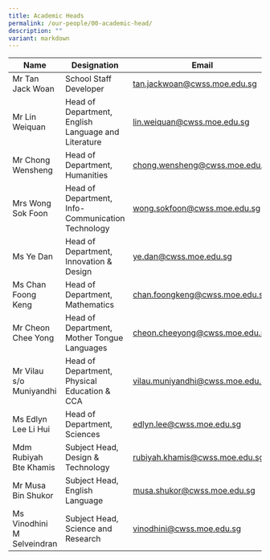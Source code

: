 ```yaml
---
title: Academic Heads
permalink: /our-people/00-academic-head/
description: ""
variant: markdown
---
```

| Name | Designation | Email | 
| -------- | -------- | -------- |
| Mr Tan Jack Woan | School Staff Developer | [tan.jackwoan@cwss.moe.edu.sg](mailto:tan.jackwoan@cwss.moe.edu.sg) |
| Mr Lin Weiquan | Head of Department, English Language and Literature | [lin.weiquan@cwss.moe.edu.sg](mailto:lin.weiquan@cwss.moe.edu.sg) |
| Mr Chong Wensheng | Head of Department, Humanities | [chong.wensheng@cwss.moe.edu.sg](mailto:chong.wensheng@cwss.moe.edu.sg) |
| Mrs Wong Sok Foon | Head of Department, Info-Communication Technology |  [wong.sokfoon@cwss.moe.edu.sg](mailto:wong.sokfoon@cwss.moe.edu.sg) |
| Ms Ye Dan | Head of Department, Innovation & Design | [ye.dan@cwss.moe.edu.sg](mailto:ye.dan@cwss.moe.edu.sg) |
| Ms Chan Foong Keng | Head of Department, Mathematics | [chan.foongkeng@cwss.moe.edu.sg](mailto:chan.foongkeng@cwss.moe.edu.sg) |
| Mr Cheon Chee Yong | Head of Department, Mother Tongue Languages | [cheon.cheeyong@cwss.moe.edu.sg](mailto:cheon.cheeyong@cwss.moe.edu.sg)|
| Mr Vilau s/o Muniyandhi | Head of Department, Physical Education & CCA | [vilau.muniyandhi@cwss.moe.edu.sg](mailto:vilau.muniyandhi@cwss.moe.edu.sg) |
| Ms Edlyn Lee Li Hui | Head of Department, Sciences | [edlyn.lee@cwss.moe.edu.sg](mailto:edlyn.lee@cwss.moe.edu.sg) |
| Mdm Rubiyah Bte Khamis | Subject Head, Design & Technology | [rubiyah.khamis@cwss.moe.edu.sg](mailto:rubiyah.khamis@cwss.moe.edu.sg) |
| Mr Musa Bin Shukor | Subject Head, English Language | [musa.shukor@cwss.moe.edu.sg](mailto:musa.shukor@cwss.moe.edu.sg) |
| Ms Vinodhini M Selveindran | Subject Head, Science and Research | [vinodhini@cwss.moe.edu.sg](mailto:cheon.cheeyong@cwss.moe.edu.sg) |